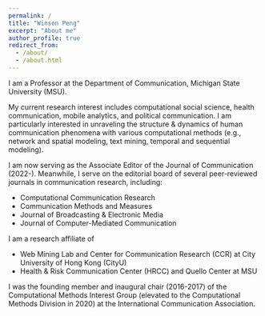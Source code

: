 ```yaml
---
permalink: /
title: "Winson Peng"
excerpt: "About me"
author_profile: true
redirect_from: 
  - /about/
  - /about.html
---
```


I am a Professor at the Department of Communication, Michigan State University (MSU).

My current research interest includes computational social science, health communication, mobile analytics, and political communication. I am particularly interested in unraveling the structure & dynamics of human communication phenomena with various computational methods (e.g., network and spatial modeling, text mining, temporal and sequential modeling).

I am now serving as the Associate Editor of the Journal of Communication (2022-). Meanwhile, I serve on the editorial board of several peer-reviewed journals in communication research, including: 
* Computational Communication Research
* Communication Methods and Measures
* Journal of Broadcasting & Electronic Media
* Journal of Computer-Mediated Communication

I am a research affiliate of 
* Web Mining Lab and Center for Communication Research (CCR) at City University of Hong Kong (CityU)
* Health & Risk Communication Center (HRCC) and Quello Center at MSU

I was the founding member and inaugural chair (2016-2017) of the Computational Methods Interest Group (elevated to the Computational Methods Division in 2020) at the International Communication Association.
